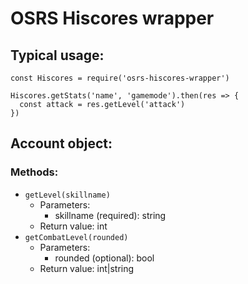 # OSRS Hiscores wrapper

## Typical usage:
```
const Hiscores = require('osrs-hiscores-wrapper')

Hiscores.getStats('name', 'gamemode').then(res => {
  const attack = res.getLevel('attack')
})
```

## Account object:

### Methods:
- `getLevel(skillname)`
    - Parameters:
        - skillname (required): string
    - Return value: int
- `getCombatLevel(rounded)`
    - Parameters:
        - rounded (optional): bool
    - Return value: int|string